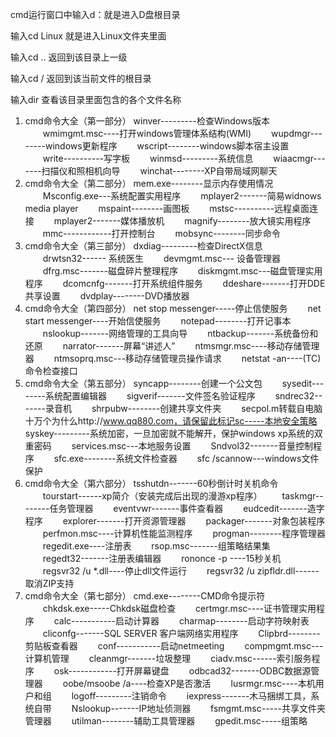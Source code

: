 

cmd运行窗口中输入d：就是进入D盘根目录

输入cd Linux 就是进入Linux文件夹里面

输入cd .. 返回到该目录上一级

输入cd / 返回到该当前文件的根目录

输入dir 查看该目录里面包含的各个文件名称

1. cmd命令大全（第一部分）
     winver---------检查Windows版本 
        　　wmimgmt.msc----打开windows管理体系结构(WMI) 
        　　wupdmgr--------windows更新程序 
        　　wscript--------windows脚本宿主设置 
        　　write----------写字板 
        　　winmsd---------系统信息 
        　　wiaacmgr-------扫描仪和照相机向导 
        　　winchat--------XP自带局域网聊天
2. cmd命令大全（第二部分）
     mem.exe--------显示内存使用情况 
        　　Msconfig.exe---系统配置实用程序 
        　　mplayer2-------简易widnows media player 
        　　mspaint--------画图板 
        　　mstsc----------远程桌面连接 
        　　mplayer2-------媒体播放机 
        　　magnify--------放大镜实用程序 
        　　mmc------------打开控制台 
        　　mobsync--------同步命令
3. cmd命令大全（第三部分）
     dxdiag---------检查DirectX信息 
        　　drwtsn32------ 系统医生 
        　　devmgmt.msc--- 设备管理器 
        　　dfrg.msc-------磁盘碎片整理程序 
        　　diskmgmt.msc---磁盘管理实用程序 
        　　dcomcnfg-------打开系统组件服务 
        　　ddeshare-------打开DDE共享设置 
        　　dvdplay--------DVD播放器
4. cmd命令大全（第四部分）
     net stop messenger-----停止信使服务 
        　　net start messenger----开始信使服务 
        　　notepad--------打开记事本 
        　　nslookup-------网络管理的工具向导 
        　　ntbackup-------系统备份和还原 
        　　narrator-------屏幕“讲述人” 
        　　ntmsmgr.msc----移动存储管理器 
        　　ntmsoprq.msc---移动存储管理员操作请求 
        　　netstat -an----(TC)命令检查接口
5. cmd命令大全（第五部分）
     syncapp--------创建一个公文包 
        　　sysedit--------系统配置编辑器 
        　　sigverif-------文件签名验证程序 
        　　sndrec32-------录音机 
        　　shrpubw--------创建共享文件夹 
        　　secpol.m转载自电脑十万个为什么http://www.qq880.com，请保留此标记sc-----本地安全策略 
        　　syskey---------系统加密，一旦加密就不能解开，保护windows xp系统的双重密码 
        　　services.msc---本地服务设置 
        　　Sndvol32-------音量控制程序 
        　　sfc.exe--------系统文件检查器 
        　　sfc /scannow---windows文件保护
6. cmd命令大全（第六部分）
     tsshutdn-------60秒倒计时关机命令 
        　　tourstart------xp简介（安装完成后出现的漫游xp程序） 
        　　taskmgr--------任务管理器 
        　　eventvwr-------事件查看器 
        　　eudcedit-------造字程序 
        　　explorer-------打开资源管理器 
        　　packager-------对象包装程序 
        　　perfmon.msc----计算机性能监测程序 
        　　progman--------程序管理器 
        　　regedit.exe----注册表 
        　　rsop.msc-------组策略结果集 
        　　regedt32-------注册表编辑器 
        　　rononce -p ----15秒关机 
        　　regsvr32 /u *.dll----停止dll文件运行 
        　　regsvr32 /u zipfldr.dll------取消ZIP支持
7. cmd命令大全（第七部分）
     cmd.exe--------CMD命令提示符 
        　　chkdsk.exe-----Chkdsk磁盘检查 
        　　certmgr.msc----证书管理实用程序 
        　　calc-----------启动计算器 
        　　charmap--------启动字符映射表 
        　　cliconfg-------SQL SERVER 客户端网络实用程序 
        　　Clipbrd--------剪贴板查看器 
        　　conf-----------启动netmeeting 
        　　compmgmt.msc---计算机管理 
        　　cleanmgr-------垃圾整理 
        　　ciadv.msc------索引服务程序 
        　　osk------------打开屏幕键盘 
        　　odbcad32-------ODBC数据源管理器 
        　　oobe/msoobe /a----检查XP是否激活 
        　　lusrmgr.msc----本机用户和组 
        　　logoff---------注销命令 
        　　iexpress-------木马捆绑工具，系统自带 
        　　Nslookup-------IP地址侦测器 
        　　fsmgmt.msc-----共享文件夹管理器 
        　　utilman--------辅助工具管理器 
        　　gpedit.msc-----组策略